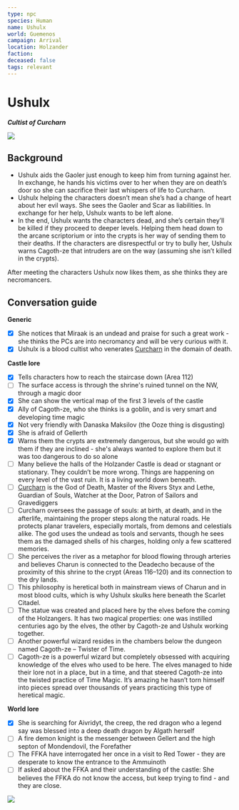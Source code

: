 ```yaml
---
type: npc
species: Human
name: Ushulx
world: Guemenos
campaign: Arrival
location: Holzander
faction: 
deceased: false
tags: relevant
---
```


# Ushulx
***Cultist of Curcharn***

![](https://i.imgur.com/wxLL7d3.png)


## Background

-   Ushulx aids the Gaoler just enough to keep him from turning against her. In exchange, he hands his victims over to her when they are on death’s door so she can sacrifice their last whispers of life to Curcharn.
-   Ushulx helping the characters doesn’t mean she’s had a change of heart about her evil ways. She sees the Gaoler and Scar as liabilities. In exchange for her help, Ushulx wants to be left alone.
-   In the end, Ushulx wants the characters dead, and she’s certain they’ll be killed if they proceed to deeper levels. Helping them head down to the arcane scriptorium or into the crypts is her way of sending them to their deaths. If the characters are disrespectful or try to bully her, Ushulx warns Cagoth-ze that intruders are on the way (assuming she isn’t killed in the crypts).

After meeting the characters Ushulx now likes them, as she thinks they are necromancers.

## Conversation guide

**Generic**
- [x] She notices that Miraak is an undead and praise for such a great work - she thinks the PCs are into necromancy and will be very curious with it.
- [x] Ushulx is a blood cultist who venerates [Curcharn](../context/religions.md#Curcharn) in the domain of death.

**Castle lore**
- [x] Tells characters how to reach the staircase down (Area 112)
- [ ] The surface access is through the shrine's ruined tunnel on the NW, through a magic door
- [x] She can show the vertical map of the first 3 levels of the castle
- [x] Ally of Cagoth-ze, who she thinks is a goblin, and is very smart and developing time magic
- [x] Not very friendly with Danaska Maksilov (the Ooze thing is disgusting)
- [x] She is afraid of Gellerth
- [x] Warns them the crypts are extremely dangerous, but she would go with them if they are inclined - she's always wanted to explore them but it was too dangerous to do so alone
- [ ] Many believe the halls of the Holzander Castle is dead or stagnant or stationary. They couldn’t be more wrong. Things are happening on every level of the vast ruin. It is a living world down beneath.
- [ ] [Curcharn](../context/religions.md#Curcharn) is the God of Death, Master of the Rivers Styx and Lethe, Guardian of Souls, Watcher at the Door, Patron of Sailors and Gravediggers
- [ ] Curcharn oversees the passage of souls: at birth, at death, and in the afterlife, maintaining the proper steps along the natural roads. He protects planar travelers, especially mortals, from demons and celestials alike. The god uses the undead as tools and servants, though he sees them as the damaged shells of his charges, holding only a few scattered memories.
- [ ] She perceives the river as a metaphor for blood flowing through arteries and believes Charun is connected to the Deadecho because of the proximity of this shrine to the crypt (Areas 116–120) and its connection to the dry lands.
- [ ] This philosophy is heretical both in mainstream views of Charun and in most blood cults, which is why Ushulx skulks here beneath the Scarlet Citadel.
- [ ] The statue was created and placed here by the elves before the coming of the Holzangers. It has two magical properties: one was instilled centuries ago by the elves, the other by Cagoth-ze and Ushulx working together.
- [ ] Another powerful wizard resides in the chambers below the dungeon named Cagoth-ze – Twister of Time.
- [ ] Cagoth-ze is a powerful wizard but completely obsessed with acquiring knowledge of the elves who used to be here. The elves managed to hide their lore not in a place, but in a time, and that steered Cagoth-ze into the twisted practice of Time Magic. It’s amazing he hasn’t torn himself into pieces spread over thousands of years practicing this type of heretical magic.

**World lore**
- [x]  She is searching for Aivridyt, the creep, the red dragon who a legend say was blessed into a deep death dragon by Algath herself
- [ ]  A fire demon knight is the messenger between Gellert and the high septon of Mondendovil, the Forefather
- [ ]  The FFKA have interrogated her once in a visit to Red Tower - they are desperate to know the entrance to the Ammuinoth
- [ ]  If asked about the FFKA and their understanding of the castle: She believes the FFKA do not know the access, but keep trying to find - and they are close.

![](https://i.imgur.com/0dCEhLE.jpg)
